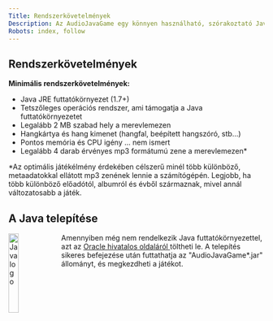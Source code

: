 ```yaml
---
Title: Rendszerkövetelmények
Description: Az AudioJavaGame egy könnyen használható, szórakoztató Java alapú zenei kvízjáték. A játék a saját média állományaid felhasználásával tesz fel kérdéseket kedvenc zenéidről.
Robots: index, follow
---
```


## Rendszerkövetelmények

<strong> Minimális rendszerkövetelmények: </strong>
<ul>
	<li> Java JRE futtatókörnyezet  (1.7+) </li>
	<li> Tetszőleges operációs rendszer, ami támogatja a Java futtatókörnyezetet </li>
	<li> Legalább 2 MB szabad hely a merevlemezen </li>
	<li> Hangkártya és hang kimenet (hangfal, beépített hangszóró, stb...) </li>
	<li> Pontos memória és CPU igény ... nem ismert </li>
	<li> Legalább 4 darab érvényes mp3 formátumú zene a merevlemezen* </li>
</ul>

*Az optimális játékélmény érdekében célszerű minél több különböző, metaadatokkal ellátott mp3 zenének 
lennie a számítógépén. Legjobb, ha több különböző előadótól, albumról és évből származnak, mivel annál változatosabb a játék.

## A Java telepítése

<img src="%base_url%/img/java.png" title="Java logo" align="left" style="margin: 10 px; width: 20%; height: 20%" />
Amennyiben még nem rendelkezik Java futtatókörnyezettel, azt az <a href="https://java.com/en/download/" title="Java Download"> Oracle hivatalos oldaláról </a> töltheti le. A telepítés sikeres befejezése után futtathatja az "AudioJavaGame*.jar" állományt, és megkezdheti a játékot.
